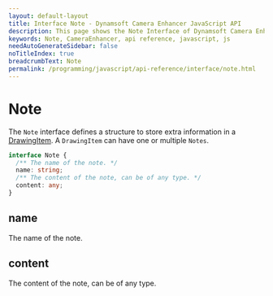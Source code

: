 ```yaml
---
layout: default-layout
title: Interface Note - Dynamsoft Camera Enhancer JavaScript API
description: This page shows the Note Interface of Dynamsoft Camera Enhancer JavaScript SDK.
keywords: Note, CameraEnhancer, api reference, javascript, js
needAutoGenerateSidebar: false
noTitleIndex: true
breadcrumbText: Note
permalink: /programming/javascript/api-reference/interface/note.html
---
```


# Note

The `Note` interface defines a structure to store extra information in a [DrawingItem](../drawingitem.md). A `DrawingItem` can have one or multiple `Notes`.

```ts
interface Note {
  /** The name of the note. */
  name: string;
  /** The content of the note, can be of any type. */
  content: any;
}
```

## name

The name of the note.

## content

The content of the note, can be of any type.
